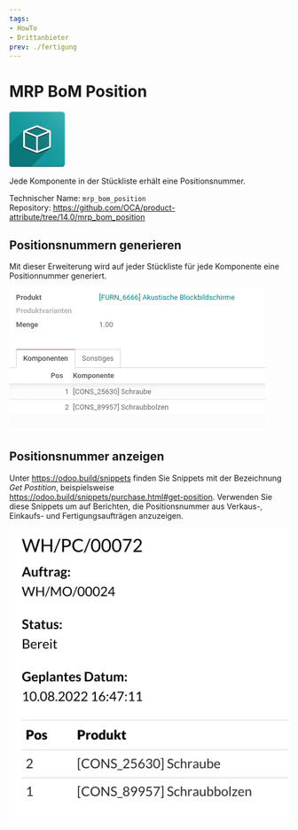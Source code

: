 ```yaml
---
tags:
- HowTo
- Drittanbieter
prev: ./fertigung
---
```

# MRP BoM Position
![icon_oms_box](assets/icon_oms_box.png)

Jede Komponente in der Stückliste erhält eine Positionsnummer.

Technischer Name: `mrp_bom_position`\
Repository: <https://github.com/OCA/product-attribute/tree/14.0/mrp_bom_position>

## Positionsnummern generieren

Mit dieser Erweiterung wird auf jeder Stückliste für jede Komponente eine Positionnummer generiert.

![](assets/MRP%20BoM%20Position.png)

## Positionsnummer anzeigen

Unter <https://odoo.build/snippets> finden Sie Snippets mit der Bezeichnung *Get Postition*, beispielsweise <https://odoo.build/snippets/purchase.html#get-position>. Verwenden Sie diese Snippets um auf Berichten, die Positionsnummer aus Verkaus-, Einkaufs- und Fertigungsaufträgen anzuzeigen.

![](assets/MRP%20BoM%20Position%20Report.png)